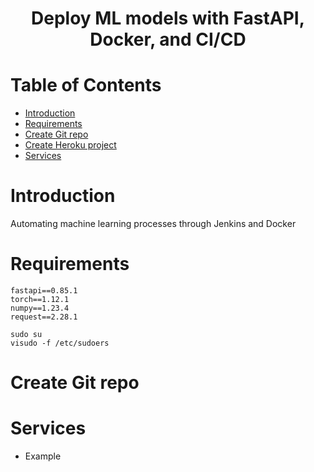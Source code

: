 <h1 align="center"> Deploy ML models with FastAPI, Docker, and CI/CD </h1>

# Table of Contents

- [Introduction](#Introduction)
- [Requirements](#Requirements)
- [Create Git repo](#create-git-repo)
- [Create Heroku project](#create-heroku-project)
- [Services](#Services)

# Introduction

Automating machine learning processes through Jenkins and Docker

# Requirements
    fastapi==0.85.1
    torch==1.12.1
    numpy==1.23.4
    request==2.28.1

    sudo su    
    visudo -f /etc/sudoers

# Create Git repo

# Services


- Example




